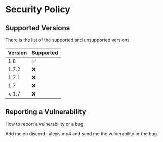 # Security Policy

## Supported Versions

There is the list of the supported and unsupported versions

| Version | Supported          |
| ------- | ------------------ |
|   1.8   | :white_check_mark: |
|  1.7.2  | :x:                |
|  1.7.1  | :x:                |
|   1.7   | :x:                |
| < 1.7   | :x:                |

## Reporting a Vulnerability

How to report a vulnerability or a bug.

Add me on discord : alexis.mp4 and send me the vulnerability or the bug.
